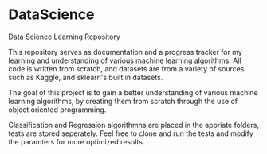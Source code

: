 # DataScience
Data Science Learning Repository

This repository serves as documentation and a progress tracker for my learning and understanding of various machine learning algorithms.
All code is written from scratch, and datasets are from a variety of sources such as Kaggle, and sklearn's built in datasets.

The goal of this project is to gain a better understanding of various machine learning algorithms, 
by creating them from scratch through the use of object oriented programming.

Classification and Regression algorithmns are placed in the appriate folders, tests are stored seperately. 
Feel free to clone and run the tests and modify the paramters for more optimized results.
